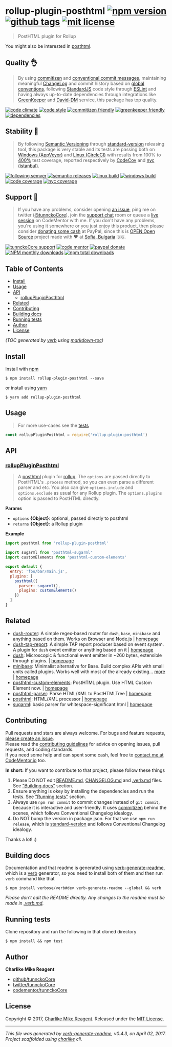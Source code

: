 # rollup-plugin-posthtml [![npm version][npmv-img]][npmv-url] [![github tags][ghtag-img]][ghtag-url] [![mit license][license-img]][license-url]

> PostHTML plugin for Rollup

You might also be interested in [posthtml](https://github.com/posthtml/posthtml).

## Quality 👌

> By using [commitizen][czfriendly-url] and [conventional commit messages][conventional-messages-url], 
maintaining meaningful [ChangeLog][changelogmd-url] 
and commit history based on [global conventions][conventions-url], 
following [StandardJS][standard-url] code style through [ESLint][eslint-url] and
having always up-to-date dependencies through integrations
like [GreenKeeper][gk-integration-url] and [David-DM][daviddm-url] service,
this package has top quality.

[![code climate][codeclimate-img]][codeclimate-url] 
[![code style][standard-img]][standard-url] 
[![commitizen friendly][czfriendly-img]][czfriendly-url] 
[![greenkeeper friendly][gkfriendly-img]][gkfriendly-url] 
[![dependencies][daviddm-deps-img]][daviddm-deps-url] 
<!-- uncomment when need -->
<!-- [![develop deps][daviddm-devdeps-img]][daviddm-devdeps-url] -->

## Stability 💯

> By following [Semantic Versioning][semver-url] through [standard-version][] releasing tool, 
this package is very stable and its tests are passing both on [Windows (AppVeyor)][appveyor-ci-url] 
and [Linux (CircleCI)][circle-ci-url] with results 
from 100% to [400%][absolute-coverage-url] test coverage, reported respectively
by [CodeCov][codecov-coverage-url] and [nyc (istanbul)][nyc-istanbul-url].

[![following semver][following-semver-img]][following-semver-url] 
[![semantic releases][strelease-img]][strelease-url] 
[![linux build][circle-img]][circle-url] 
[![windows build][appveyor-img]][appveyor-url] 
[![code coverage][codecov-img]][codecov-url] 
[![nyc coverage][istanbulcov-img]][istanbulcov-url] 

## Support :clap:

> If you have any problems, consider opening [an issue][open-issue-url],
ping me on twitter ([@tunnckoCore][tunnckocore-twitter-url]),
join the [support chat][supportchat-url] room
or queue a [live session][codementor-url] on CodeMentor with me.
If you don't have any problems, you're using it somewhere or
you just enjoy this product, then please consider [donating some cash][paypalme-url] at PayPal,
since this is [OPEN Open Source][opensource-project-url] project made
with :heart: at [Sofia, Bulgaria][bulgaria-url] 🇧🇬.

[![tunnckoCore support][supportchat-img]][supportchat-url] 
[![code mentor][codementor-img]][codementor-url] 
[![paypal donate][paypalme-img]][paypalme-url] 
[![NPM monthly downloads](https://img.shields.io/npm/dm/rollup-plugin-posthtml.svg?style=flat)](https://npmjs.org/package/rollup-plugin-posthtml) 
[![npm total downloads][downloads-img]][downloads-url] 

## Table of Contents
- [Install](#install)
- [Usage](#usage)
- [API](#api)
  * [rollupPluginPosthtml](#rolluppluginposthtml)
- [Related](#related)
- [Contributing](#contributing)
- [Building docs](#building-docs)
- [Running tests](#running-tests)
- [Author](#author)
- [License](#license)

_(TOC generated by [verb](https://github.com/verbose/verb) using [markdown-toc](https://github.com/jonschlinkert/markdown-toc))_

## Install
Install with [npm](https://www.npmjs.com/)

```
$ npm install rollup-plugin-posthtml --save
```

or install using [yarn](https://yarnpkg.com)

```
$ yarn add rollup-plugin-posthtml
```

## Usage
> For more use-cases see the [tests](test.js)

```js
const rollupPluginPosthtml = require('rollup-plugin-posthtml')
```

## API

### [rollupPluginPosthtml](index.js#L45)
> A [posthtml] plugin for [rollup][]. The `options` are passed directly to PostHTML's `.process` method, so you can even parse a different parser and etc. You also can give `options.include` and `options.exclude` as usual for any Rollup plugin. The `options.plugins` option is passed to PostHTML directly.

**Params**

* `options` **{Object}**: optional, passed directly to posthtml    
* `returns` **{Object}**: a Rollup plugin  

**Example**

```js
import posthtml from 'rollup-plugin-posthtml'

import sugarml from 'posthtml-sugarml'
import customElements from 'posthtml-custom-elements'

export default {
  entry: 'foo/bar/main.js',
  plugins: [
    posthtml({
      parser: sugarml(),
      plugins: customElements()
    })
  ]
}
```

## Related
- [dush-router](https://www.npmjs.com/package/dush-router): A simple regex-based router for `dush`, `base`, `minibase` and anything based on them. Works on Browser and Node.js | [homepage](https://github.com/tunnckocore/dush-router#readme "A simple regex-based router for `dush`, `base`, `minibase` and anything based on them. Works on Browser and Node.js")
- [dush-tap-report](https://www.npmjs.com/package/dush-tap-report): A simple TAP report producer based on event system. A plugin for `dush` event emitter or anything based on it | [homepage](https://github.com/tunnckocore/dush-tap-report#readme "A simple TAP report producer based on event system. A plugin for `dush` event emitter or anything based on it")
- [dush](https://www.npmjs.com/package/dush): Microscopic & functional event emitter in ~260 bytes, extensible through plugins. | [homepage](https://github.com/tunnckocore/dush#readme "Microscopic & functional event emitter in ~260 bytes, extensible through plugins.")
- [minibase](https://www.npmjs.com/package/minibase): Minimalist alternative for Base. Build complex APIs with small units called plugins. Works well with most of the already existing… [more](https://github.com/node-minibase/minibase#readme) | [homepage](https://github.com/node-minibase/minibase#readme "Minimalist alternative for Base. Build complex APIs with small units called plugins. Works well with most of the already existing [base][] plugins.")
- [posthtml-custom-elements](https://www.npmjs.com/package/posthtml-custom-elements): PostHTML plugin. Use HTML Custom Element now. | [homepage](https://github.com/posthtml/posthtml-custom-elements#readme "PostHTML plugin. Use HTML Custom Element now.")
- [posthtml-parser](https://www.npmjs.com/package/posthtml-parser): Parse HTML/XML to PostHTMLTree | [homepage](https://github.com/posthtml/posthtml-parser#readme "Parse HTML/XML to PostHTMLTree")
- [posthtml](https://www.npmjs.com/package/posthtml): HTML/XML processor | [homepage](https://github.com/posthtml/posthtml "HTML/XML processor")
- [sugarml](https://www.npmjs.com/package/sugarml): basic parser for whitespace-significant html | [homepage](https://github.com/reshape/sugarml "basic parser for whitespace-significant html")

## Contributing
Pull requests and stars are always welcome. For bugs and feature requests, [please create an issue][open-issue-url].  
Please read the [contributing guidelines][contributing-url] for advice on opening issues, pull requests, and coding standards.  
If you need some help and can spent some cash, feel free to [contact me at CodeMentor.io][codementor-url] too.

**In short:** If you want to contribute to that project, please follow these things

1. Please DO NOT edit [README.md](README.md), [CHANGELOG.md][changelogmd-url] and [.verb.md](.verb.md) files. See ["Building docs"](#building-docs) section.
2. Ensure anything is okey by installing the dependencies and run the tests. See ["Running tests"](#running-tests) section.
3. Always use `npm run commit` to commit changes instead of `git commit`, because it is interactive and user-friendly. It uses [commitizen][] behind the scenes, which follows Conventional Changelog idealogy.
4. Do NOT bump the version in package.json. For that we use `npm run release`, which is [standard-version][] and follows Conventional Changelog idealogy.

Thanks a lot! :)

## Building docs
Documentation and that readme is generated using [verb-generate-readme][], which is a [verb][] generator, so you need to install both of them and then run `verb` command like that

```
$ npm install verbose/verb#dev verb-generate-readme --global && verb
```

_Please don't edit the README directly. Any changes to the readme must be made in [.verb.md](.verb.md)._

## Running tests
Clone repository and run the following in that cloned directory

```
$ npm install && npm test
```

## Author
**Charlike Mike Reagent**

+ [github/tunnckoCore](https://github.com/tunnckoCore)
+ [twitter/tunnckoCore](https://twitter.com/tunnckoCore)
+ [codementor/tunnckoCore](https://codementor.io/tunnckoCore)

## License
Copyright © 2017, [Charlike Mike Reagent](https://i.am.charlike.online). Released under the [MIT License](LICENSE).

***

_This file was generated by [verb-generate-readme](https://github.com/verbose/verb-generate-readme), v0.4.3, on April 02, 2017._  
_Project scaffolded using [charlike][] cli._

[always-done]: https://github.com/hybridables/always-done
[async-done]: https://github.com/gulpjs/async-done
[base]: https://github.com/node-base/base
[charlike]: https://github.com/tunnckocore/charlike
[commitizen]: https://github.com/commitizen/cz-cli
[dezalgo]: https://github.com/npm/dezalgo
[once]: https://github.com/isaacs/once
[posthtml]: https://github.com/posthtml/posthtml
[rollup]: https://github.com/rollup/rollup
[standard-version]: https://github.com/conventional-changelog/standard-version
[verb-generate-readme]: https://github.com/verbose/verb-generate-readme
[verb]: https://github.com/verbose/verb

[license-url]: https://github.com/tunnckoCore/rollup-plugin-posthtml/blob/master/LICENSE
[license-img]: https://img.shields.io/npm/l/rollup-plugin-posthtml.svg

[downloads-url]: https://www.npmjs.com/package/rollup-plugin-posthtml
[downloads-img]: https://img.shields.io/npm/dt/rollup-plugin-posthtml.svg

[codeclimate-url]: https://codeclimate.com/github/tunnckoCore/rollup-plugin-posthtml
[codeclimate-img]: https://img.shields.io/codeclimate/github/tunnckoCore/rollup-plugin-posthtml.svg

[circle-url]: https://circleci.com/gh/tunnckoCore/rollup-plugin-posthtml
[circle-img]: https://img.shields.io/circleci/project/github/tunnckoCore/rollup-plugin-posthtml/master.svg?label=linux

[appveyor-url]: https://ci.appveyor.com/project/tunnckoCore/rollup-plugin-posthtml
[appveyor-img]: https://img.shields.io/appveyor/ci/tunnckoCore/rollup-plugin-posthtml/master.svg?label=windows

[codecov-url]: https://codecov.io/gh/tunnckoCore/rollup-plugin-posthtml
[codecov-img]: https://img.shields.io/codecov/c/github/tunnckoCore/rollup-plugin-posthtml/master.svg?label=codecov

[daviddm-deps-url]: https://david-dm.org/tunnckoCore/rollup-plugin-posthtml
[daviddm-deps-img]: https://img.shields.io/david/tunnckoCore/rollup-plugin-posthtml.svg

[daviddm-devdeps-url]: https://david-dm.org/tunnckoCore/rollup-plugin-posthtml?type=dev
[daviddm-devdeps-img]: https://img.shields.io/david/dev/tunnckoCore/rollup-plugin-posthtml.svg

[ghtag-url]: https://github.com/tunnckoCore/rollup-plugin-posthtml/tags
[ghtag-img]: https://img.shields.io/github/tag/tunnckoCore/rollup-plugin-posthtml.svg?label=github%20tag

[npmv-url]: https://www.npmjs.com/package/rollup-plugin-posthtml
[npmv-img]: https://img.shields.io/npm/v/rollup-plugin-posthtml.svg?label=npm%20version

[standard-url]: https://github.com/feross/standard
[standard-img]: https://img.shields.io/badge/code%20style-standard-brightgreen.svg

[paypalme-url]: https://www.paypal.me/tunnckoCore
[paypalme-img]: https://img.shields.io/badge/paypal-donate-brightgreen.svg

[czfriendly-url]: http://commitizen.github.io/cz-cli
[czfriendly-img]: https://img.shields.io/badge/commitizen-friendly-brightgreen.svg

[gkfriendly-url]: https://greenkeeper.io/
[gkfriendly-img]: https://img.shields.io/badge/greenkeeper-friendly-brightgreen.svg

[codementor-url]: https://www.codementor.io/tunnckocore?utm_source=github&utm_medium=button&utm_term=tunnckocore&utm_campaign=github
[codementor-img]: https://img.shields.io/badge/code%20mentor-live%20session-brightgreen.svg

[istanbulcov-url]: https://twitter.com/tunnckoCore/status/841768516965568512
[istanbulcov-img]: https://img.shields.io/badge/istanbul-400%25-brightgreen.svg

[following-semver-url]: http://semver.org
[following-semver-img]: https://img.shields.io/badge/following-semver-brightgreen.svg

[strelease-url]: https://github.com/conventional-changelog/standard-version
[strelease-img]: https://img.shields.io/badge/using-standard%20version-brightgreen.svg

[supportchat-url]: https://gitter.im/tunnckoCore/support
[supportchat-img]: https://img.shields.io/gitter/room/tunnckoCore/support.svg

[bulgaria-url]: https://www.google.bg/search?q=Sofia%2C+Bulgaria "One of the top 10 best places for start-up business in the world, especially in IT technologies"

[changelogmd-url]: https://github.com/tunnckoCore/rollup-plugin-posthtml/blob/master/CHANGELOG.md
[conventions-url]: https://github.com/bcoe/conventional-changelog-standard/blob/master/convention.md
[tunnckocore-twitter-url]: https://twitter.com/tunnckoCore
[opensource-project-url]: http://openopensource.org
[nyc-istanbul-url]: https://istanbul.js.org
[circle-ci-url]: https://circleci.com
[appveyor-ci-url]: https://appveyor.com
[codecov-coverage-url]: https://codecov.io
[semver-url]: http://semver.org
[eslint-url]: http://eslint.org
[conventional-messages-url]: https://github.com/conventional-changelog/conventional-changelog
[gk-integration-url]: https://github.com/integration/greenkeeper
[daviddm-url]: https://david-dm.org
[open-issue-url]: https://github.com/tunnckoCore/rollup-plugin-posthtml/issues/new
[contributing-url]: https://github.com/tunnckoCore/rollup-plugin-posthtml/blob/master/CONTRIBUTING.md
[absolute-coverage-url]: https://github.com/tunnckoCore/rollup-plugin-posthtml/blob/master/package.json


